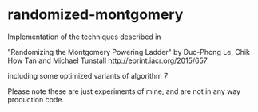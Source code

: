 # randomized-montgomery

Implementation of the techniques described in

"Randomizing the Montgomery Powering Ladder"
by Duc-Phong Le, Chik How Tan and Michael Tunstall
http://eprint.iacr.org/2015/657

including some optimized variants of algorithm 7

Please note these are just experiments of mine, and are not in any way
production code.
